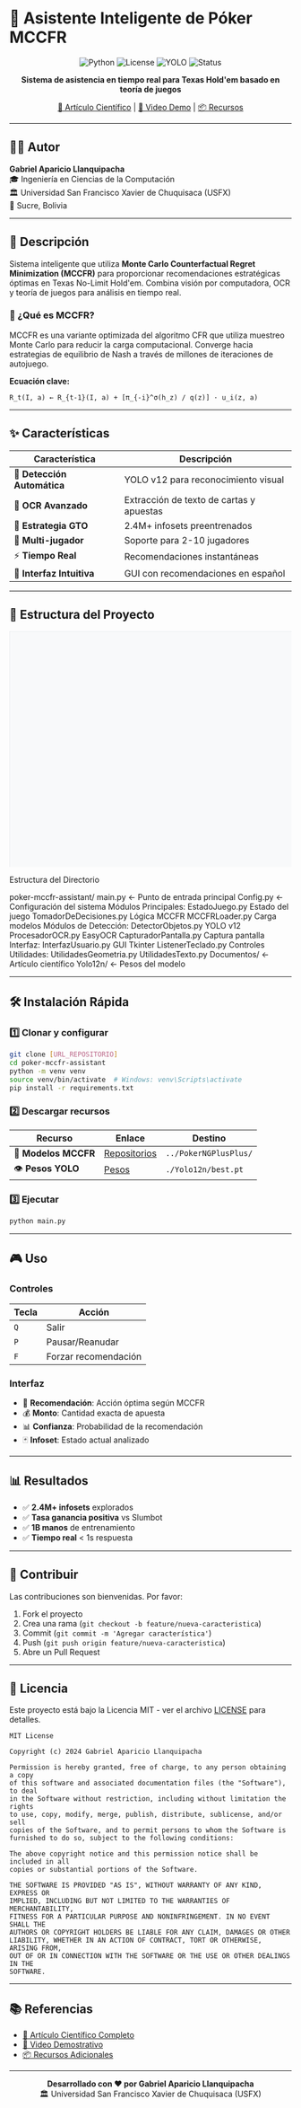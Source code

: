 # 🎰 Asistente Inteligente de Póker MCCFR

<div align="center">

![Python](https://img.shields.io/badge/Python-3.8+-blue.svg)
![License](https://img.shields.io/badge/License-MIT-green.svg)
![YOLO](https://img.shields.io/badge/YOLO-v12-orange.svg)
![Status](https://img.shields.io/badge/Status-Active-brightgreen.svg)

**Sistema de asistencia en tiempo real para Texas Hold'em basado en teoría de juegos**

[📖 Artículo Científico](./Documentos/Artículo%20Científico%20-%20SIS330) | [🎥 Video Demo](https://drive.google.com/drive/folders/16HYjuCk00rNIjWUdkB-jD88990FDGacn) | [📦 Recursos](https://drive.google.com/drive/folders/1VIMWPVC0bHLpkHRsCgQa2_uiCjrhgV2v?usp=drive_link)

</div>

---

## 👨‍💻 Autor

**Gabriel Aparicio Llanquipacha**  
🎓 Ingeniería en Ciencias de la Computación  
🏛️ Universidad San Francisco Xavier de Chuquisaca (USFX)  
📍 Sucre, Bolivia

---

## 🚀 Descripción

Sistema inteligente que utiliza **Monte Carlo Counterfactual Regret Minimization (MCCFR)** para proporcionar recomendaciones estratégicas óptimas en Texas No-Limit Hold'em. Combina visión por computadora, OCR y teoría de juegos para análisis en tiempo real.

### 🧠 ¿Qué es MCCFR?

MCCFR es una variante optimizada del algoritmo CFR que utiliza muestreo Monte Carlo para reducir la carga computacional. Converge hacia estrategias de equilibrio de Nash a través de millones de iteraciones de autojuego.

**Ecuación clave:**
```
R_t(I, a) ← R_{t-1}(I, a) + [π_{-i}^σ(h_z) / q(z)] · u_i(z, a)
```

---

## ✨ Características

| Característica | Descripción |
|---|---|
| 🎯 **Detección Automática** | YOLO v12 para reconocimiento visual |
| 📝 **OCR Avanzado** | Extracción de texto de cartas y apuestas |
| 🎲 **Estrategia GTO** | 2.4M+ infosets preentrenados |
| 👥 **Multi-jugador** | Soporte para 2-10 jugadores |
| ⚡ **Tiempo Real** | Recomendaciones instantáneas |
| 🎨 **Interfaz Intuitiva** | GUI con recomendaciones en español |

---

## 📁 Estructura del Proyecto

<svg width="600" height="500" xmlns="http://www.w3.org/2000/svg">
  <!-- Background -->
  <rect width="600" height="500" fill="#f8f9fa" stroke="#dee2e6" stroke-width="1"/>
  
  <!-- Title -->
  <text x="300" y="25" text-anchor="middle" font-family="Arial, sans-serif" font-size="16" font-weight="bold" fill="#212529">Estructura del Directorio</text>
  
  <!-- Root folder -->
  <g transform="translate(50, 50)">
    <rect x="0" y="0" width="20" height="16" fill="#ffc107" stroke="#e0a800"/>
    <text x="25" y="12" font-family="monospace" font-size="12" font-weight="bold" fill="#212529">poker-mccfr-assistant/</text>
  </g>
  
  <!-- Main files -->
  <g transform="translate(70, 80)">
    <rect x="0" y="0" width="16" height="16" fill="#6c757d" stroke="#495057"/>
    <text x="20" y="12" font-family="monospace" font-size="11" fill="#495057">main.py</text>
    <text x="120" y="12" font-family="Arial" font-size="10" fill="#6c757d">← Punto de entrada principal</text>
  </g>
  
  <g transform="translate(70, 100)">
    <rect x="0" y="0" width="16" height="16" fill="#6c757d" stroke="#495057"/>
    <text x="20" y="12" font-family="monospace" font-size="11" fill="#495057">Config.py</text>
    <text x="120" y="12" font-family="Arial" font-size="10" fill="#6c757d">← Configuración del sistema</text>
  </g>
  
  <!-- Core modules -->
  <g transform="translate(70, 130)">
    <text x="0" y="12" font-family="Arial" font-size="12" font-weight="bold" fill="#0d6efd">Módulos Principales:</text>
  </g>
  
  <g transform="translate(70, 150)">
    <rect x="0" y="0" width="16" height="16" fill="#198754" stroke="#146c43"/>
    <text x="20" y="12" font-family="monospace" font-size="11" fill="#495057">EstadoJuego.py</text>
    <text x="150" y="12" font-family="Arial" font-size="10" fill="#6c757d">Estado del juego</text>
  </g>
  
  <g transform="translate(70, 170)">
    <rect x="0" y="0" width="16" height="16" fill="#198754" stroke="#146c43"/>
    <text x="20" y="12" font-family="monospace" font-size="11" fill="#495057">TomadorDeDecisiones.py</text>
    <text x="180" y="12" font-family="Arial" font-size="10" fill="#6c757d">Lógica MCCFR</text>
  </g>
  
  <g transform="translate(70, 190)">
    <rect x="0" y="0" width="16" height="16" fill="#198754" stroke="#146c43"/>
    <text x="20" y="12" font-family="monospace" font-size="11" fill="#495057">MCCFRLoader.py</text>
    <text x="150" y="12" font-family="Arial" font-size="10" fill="#6c757d">Carga modelos</text>
  </g>
  
  <!-- Detection modules -->
  <g transform="translate(70, 220)">
    <text x="0" y="12" font-family="Arial" font-size="12" font-weight="bold" fill="#dc3545">Módulos de Detección:</text>
  </g>
  
  <g transform="translate(70, 240)">
    <rect x="0" y="0" width="16" height="16" fill="#dc3545" stroke="#b02a37"/>
    <text x="20" y="12" font-family="monospace" font-size="11" fill="#495057">DetectorObjetos.py</text>
    <text x="160" y="12" font-family="Arial" font-size="10" fill="#6c757d">YOLO v12</text>
  </g>
  
  <g transform="translate(70, 260)">
    <rect x="0" y="0" width="16" height="16" fill="#dc3545" stroke="#b02a37"/>
    <text x="20" y="12" font-family="monospace" font-size="11" fill="#495057">ProcesadorOCR.py</text>
    <text x="160" y="12" font-family="Arial" font-size="10" fill="#6c757d">EasyOCR</text>
  </g>
  
  <g transform="translate(70, 280)">
    <rect x="0" y="0" width="16" height="16" fill="#dc3545" stroke="#b02a37"/>
    <text x="20" y="12" font-family="monospace" font-size="11" fill="#495057">CapturadorPantalla.py</text>
    <text x="180" y="12" font-family="Arial" font-size="10" fill="#6c757d">Captura pantalla</text>
  </g>
  
  <!-- Interface modules -->
  <g transform="translate(70, 310)">
    <text x="0" y="12" font-family="Arial" font-size="12" font-weight="bold" fill="#6f42c1">Interfaz:</text>
  </g>
  
  <g transform="translate(70, 330)">
    <rect x="0" y="0" width="16" height="16" fill="#6f42c1" stroke="#59359a"/>
    <text x="20" y="12" font-family="monospace" font-size="11" fill="#495057">InterfazUsuario.py</text>
    <text x="160" y="12" font-family="Arial" font-size="10" fill="#6c757d">GUI Tkinter</text>
  </g>
  
  <g transform="translate(70, 350)">
    <rect x="0" y="0" width="16" height="16" fill="#6f42c1" stroke="#59359a"/>
    <text x="20" y="12" font-family="monospace" font-size="11" fill="#495057">ListenerTeclado.py</text>
    <text x="160" y="12" font-family="Arial" font-size="10" fill="#6c757d">Controles</text>
  </g>
  
  <!-- Utility modules -->
  <g transform="translate(70, 380)">
    <text x="0" y="12" font-family="Arial" font-size="12" font-weight="bold" fill="#fd7e14">Utilidades:</text>
  </g>
  
  <g transform="translate(70, 400)">
    <rect x="0" y="0" width="16" height="16" fill="#fd7e14" stroke="#e8690b"/>
    <text x="20" y="12" font-family="monospace" font-size="11" fill="#495057">UtilidadesGeometria.py</text>
  </g>
  
  <g transform="translate(70, 420)">
    <rect x="0" y="0" width="16" height="16" fill="#fd7e14" stroke="#e8690b"/>
    <text x="20" y="12" font-family="monospace" font-size="11" fill="#495057">UtilidadesTexto.py</text>
  </g>
  
  <!-- Folders -->
  <g transform="translate(70, 450)">
    <rect x="0" y="0" width="20" height="16" fill="#20c997" stroke="#199473"/>
    <text x="25" y="12" font-family="monospace" font-size="11" fill="#495057">Documentos/</text>
    <text x="120" y="12" font-family="Arial" font-size="10" fill="#6c757d">← Artículo científico</text>
  </g>
  
  <g transform="translate(70, 470)">
    <rect x="0" y="0" width="20" height="16" fill="#20c997" stroke="#199473"/>
    <text x="25" y="12" font-family="monospace" font-size="11" fill="#495057">Yolo12n/</text>
    <text x="120" y="12" font-family="Arial" font-size="10" fill="#6c757d">← Pesos del modelo</text>
  </g>
</svg>

---

## 🛠️ Instalación Rápida

### 1️⃣ Clonar y configurar
```bash
git clone [URL_REPOSITORIO]
cd poker-mccfr-assistant
python -m venv venv
source venv/bin/activate  # Windows: venv\Scripts\activate
pip install -r requirements.txt
```

### 2️⃣ Descargar recursos

| Recurso | Enlace | Destino |
|---------|--------|---------|
| 🧠 **Modelos MCCFR** | [Repositorios](https://drive.google.com/drive/folders/1VIMWPVC0bHLpkHRsCgQa2_uiCjrhgV2v?usp=drive_link) | `../PokerNGPlusPlus/` |
| 👁️ **Pesos YOLO** | [Pesos](https://drive.google.com/drive/folders/1h1FXNBSRxMy_KMFNT4moZungN9h7ynzd) | `./Yolo12n/best.pt` |

### 3️⃣ Ejecutar
```bash
python main.py
```

---

## 🎮 Uso

### Controles
| Tecla | Acción |
|-------|--------|
| `Q` | Salir |
| `P` | Pausar/Reanudar |
| `F` | Forzar recomendación |

### Interfaz
- 🎯 **Recomendación**: Acción óptima según MCCFR
- 💰 **Monto**: Cantidad exacta de apuesta
- 📊 **Confianza**: Probabilidad de la recomendación
- 🃏 **Infoset**: Estado actual analizado

---

## 📊 Resultados

- ✅ **2.4M+ infosets** explorados
- ✅ **Tasa ganancia positiva** vs Slumbot
- ✅ **1B manos** de entrenamiento
- ✅ **Tiempo real** < 1s respuesta

---

## 🤝 Contribuir

Las contribuciones son bienvenidas. Por favor:

1. Fork el proyecto
2. Crea una rama (`git checkout -b feature/nueva-caracteristica`)
3. Commit (`git commit -m 'Agregar característica'`)
4. Push (`git push origin feature/nueva-caracteristica`)
5. Abre un Pull Request

---

## 📄 Licencia

Este proyecto está bajo la Licencia MIT - ver el archivo [LICENSE](LICENSE) para detalles.

```
MIT License

Copyright (c) 2024 Gabriel Aparicio Llanquipacha

Permission is hereby granted, free of charge, to any person obtaining a copy
of this software and associated documentation files (the "Software"), to deal
in the Software without restriction, including without limitation the rights
to use, copy, modify, merge, publish, distribute, sublicense, and/or sell
copies of the Software, and to permit persons to whom the Software is
furnished to do so, subject to the following conditions:

The above copyright notice and this permission notice shall be included in all
copies or substantial portions of the Software.

THE SOFTWARE IS PROVIDED "AS IS", WITHOUT WARRANTY OF ANY KIND, EXPRESS OR
IMPLIED, INCLUDING BUT NOT LIMITED TO THE WARRANTIES OF MERCHANTABILITY,
FITNESS FOR A PARTICULAR PURPOSE AND NONINFRINGEMENT. IN NO EVENT SHALL THE
AUTHORS OR COPYRIGHT HOLDERS BE LIABLE FOR ANY CLAIM, DAMAGES OR OTHER
LIABILITY, WHETHER IN AN ACTION OF CONTRACT, TORT OR OTHERWISE, ARISING FROM,
OUT OF OR IN CONNECTION WITH THE SOFTWARE OR THE USE OR OTHER DEALINGS IN THE
SOFTWARE.
```

---

## 📚 Referencias

- [📖 Artículo Científico Completo](./Documentos/Artículo%20Científico%20-%20SIS330)
- [🎥 Video Demostrativo](https://drive.google.com/drive/folders/16HYjuCk00rNIjWUdkB-jD88990FDGacn)
- [📦 Recursos Adicionales](https://drive.google.com/drive/folders/1VIMWPVC0bHLpkHRsCgQa2_uiCjrhgV2v?usp=drive_link)

---

<div align="center">

**Desarrollado con ❤️ por Gabriel Aparicio Llanquipacha**  
🏛️ Universidad San Francisco Xavier de Chuquisaca (USFX)

</div>